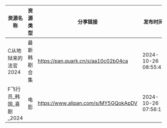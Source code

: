 | 资源名称            | 资源类型   | 分享链接                                 | 发布时间                |
| --------------- | ------ | ------------------------------------ | ------------------- |
| C从地狱来的法官2024    | 最新韩剧合集 | https://pan.quark.cn/s/aa10c02b04ca  | 2024-10-26 08:55:47 |
| F飞行员_韩国_喜剧_2024 | 电影     | https://www.alipan.com/s/MY5GQokApDV | 2024-10-26 07:56:11 |
